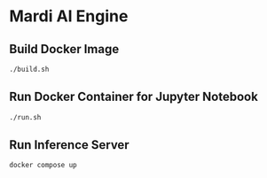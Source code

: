 # Mardi AI Engine

## Build Docker Image
```bash
./build.sh
```

## Run Docker Container for Jupyter Notebook
```bash
./run.sh
```

## Run Inference Server
```bash
docker compose up
```

